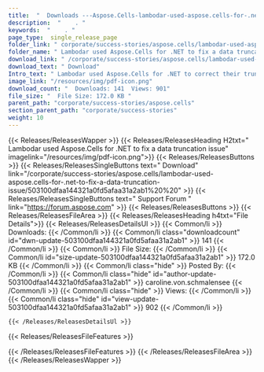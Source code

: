 ```yaml
---
title:  "  Downloads ---Aspose.Cells-lambodar-used-aspose.cells-for-.net-to-fix-a-data-truncation-issue . " 
description:  "    . " 
keywords:  "    . " 
page_type:  single_release_page
folder_link: " corporate/success-stories/aspose.cells/lambodar-used-aspose.cells-for-.net-to-fix-a-data-truncation-issue/"
folder_name: " Lambodar used Aspose.Cells for .NET to fix a data truncation issue"
download_link: " /corporate/success-stories/aspose.cells/lambodar-used-aspose.cells-for-.net-to-fix-a-data-truncation-issue/503100dfaa144321a0fd5afaa31a2ab1"
download_text: " Download"
Intro_text: " Lambodar used Aspose.Cells for .NET to correct their truncating issue they had w..."
image_link: "/resources/img/pdf-icon.png"
download_count: "  Downloads: 141  Views: 901"
file_size: "  File Size: 172.0 KB "
parent_path: "corporate/success-stories/aspose.cells"
section_parent_path: "corporate/success-stories"
weight: 10 
---
```


{{< Releases/ReleasesWapper >}}
  {{< Releases/ReleasesHeading H2txt=" Lambodar used Aspose.Cells for .NET to fix a data truncation issue" imagelink="/resources/img/pdf-icon.png">}}
  {{< Releases/ReleasesButtons >}}
    {{< Releases/ReleasesSingleButtons text=" Download" link="/corporate/success-stories/aspose.cells/lambodar-used-aspose.cells-for-.net-to-fix-a-data-truncation-issue/503100dfaa144321a0fd5afaa31a2ab1%20%20" >}}
    {{< Releases/ReleasesSingleButtons text=" Support Forum " link="https://forum.aspose.com" >}}
  {{< Releases/ReleasesButtons >}}
  {{< Releases/ReleasesFileArea >}}
    {{< Releases/ReleasesHeading h4txt="File Details">}}
    {{< Releases/ReleasesDetailsUl >}}
            {{< Common/li  >}} Downloads: {{< /Common/li >}} 
      {{< Common/li class="downloadcount" id="dwn-update-503100dfaa144321a0fd5afaa31a2ab1" >}} 141 {{< /Common/li >}} 
      {{< Common/li  >}} File Size: {{< /Common/li >}} 
      {{< Common/li id="size-update-503100dfaa144321a0fd5afaa31a2ab1" >}} 172.0 KB {{< /Common/li >}} 
      {{< Common/li  class="hide" >}} Posted By: {{< /Common/li >}} 
      {{< Common/li class="hide" id="author-update-503100dfaa144321a0fd5afaa31a2ab1" >}} caroline.von.schmalensee {{< /Common/li >}} 
      {{< Common/li class="hide"  >}} Views: {{< /Common/li >}} 
      {{< Common/li class="hide" id="view-update-503100dfaa144321a0fd5afaa31a2ab1" >}} 902 {{< /Common/li >}} 

    {{< /Releases/ReleasesDetailsUl >}}

  {{< Releases/ReleasesFileFeatures >}}
      
  {{< /Releases/ReleasesFileFeatures >}}
 {{< /Releases/ReleasesFileArea >}}
{{< /Releases/ReleasesWapper >}}


